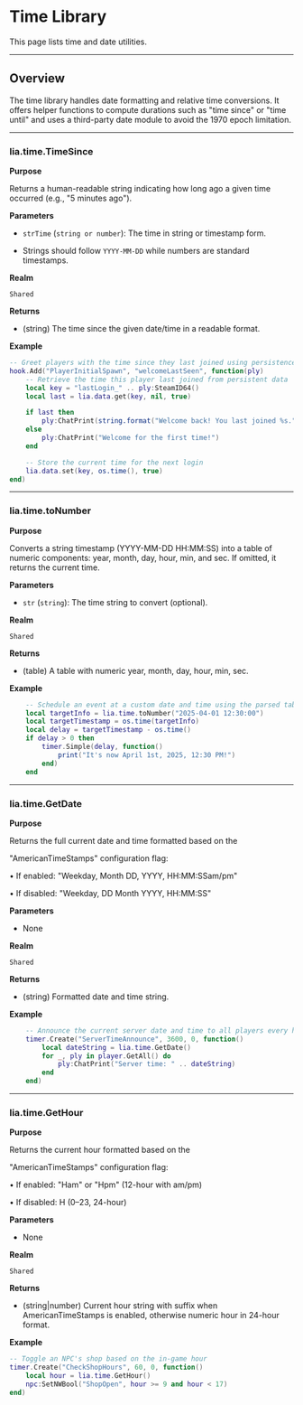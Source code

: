 # Time Library

This page lists time and date utilities.

---

## Overview

The time library handles date formatting and relative time conversions. It offers helper functions to compute durations such as "time since" or "time until" and uses a third-party date module to avoid the 1970 epoch limitation.

---

### lia.time.TimeSince

**Purpose**

Returns a human-readable string indicating how long ago a given time occurred (e.g., "5 minutes ago").

**Parameters**

- `strTime` (`string or number`): The time in string or timestamp form.

- Strings should follow `YYYY-MM-DD` while numbers are standard timestamps.


**Realm**

`Shared`


**Returns**

- (string) The time since the given date/time in a readable format.


**Example**

```lua
-- Greet players with the time since they last joined using persistence data
hook.Add("PlayerInitialSpawn", "welcomeLastSeen", function(ply)
    -- Retrieve the time this player last joined from persistent data
    local key = "lastLogin_" .. ply:SteamID64()
    local last = lia.data.get(key, nil, true)

    if last then
        ply:ChatPrint(string.format("Welcome back! You last joined %s.", lia.time.TimeSince(last)))
    else
        ply:ChatPrint("Welcome for the first time!")
    end

    -- Store the current time for the next login
    lia.data.set(key, os.time(), true)
end)
```

---

### lia.time.toNumber

**Purpose**

Converts a string timestamp (YYYY-MM-DD HH:MM:SS) into a table of numeric components: year, month, day, hour, min, and sec. If omitted, it returns the current time.

**Parameters**

- `str` (`string`): The time string to convert (optional).


**Realm**

`Shared`


**Returns**

- (table) A table with numeric year, month, day, hour, min, sec.


**Example**

```lua
    -- Schedule an event at a custom date and time using the parsed table
    local targetInfo = lia.time.toNumber("2025-04-01 12:30:00")
    local targetTimestamp = os.time(targetInfo)
    local delay = targetTimestamp - os.time()
    if delay > 0 then
        timer.Simple(delay, function()
            print("It's now April 1st, 2025, 12:30 PM!")
        end)
    end
```

---

### lia.time.GetDate

**Purpose**

Returns the full current date and time formatted based on the

"AmericanTimeStamps" configuration flag:

• If enabled: "Weekday, Month DD, YYYY, HH:MM:SSam/pm"

• If disabled: "Weekday, DD Month YYYY, HH:MM:SS"

**Parameters**

- None


**Realm**

`Shared`


**Returns**

- (string) Formatted date and time string.


**Example**

```lua
    -- Announce the current server date and time to all players every hour
    timer.Create("ServerTimeAnnounce", 3600, 0, function()
        local dateString = lia.time.GetDate()
        for _, ply in player.GetAll() do
            ply:ChatPrint("Server time: " .. dateString)
        end
    end)
```

---

### lia.time.GetHour

**Purpose**

Returns the current hour formatted based on the

"AmericanTimeStamps" configuration flag:

• If enabled: "Ham" or "Hpm" (12-hour with am/pm)

• If disabled: H (0–23, 24-hour)

**Parameters**

- None


**Realm**

`Shared`


**Returns**

- (string|number) Current hour string with suffix when AmericanTimeStamps is enabled, otherwise numeric hour in 24-hour format.


**Example**

```lua
-- Toggle an NPC's shop based on the in-game hour
timer.Create("CheckShopHours", 60, 0, function()
    local hour = lia.time.GetHour()
    npc:SetNWBool("ShopOpen", hour >= 9 and hour < 17)
end)
```
